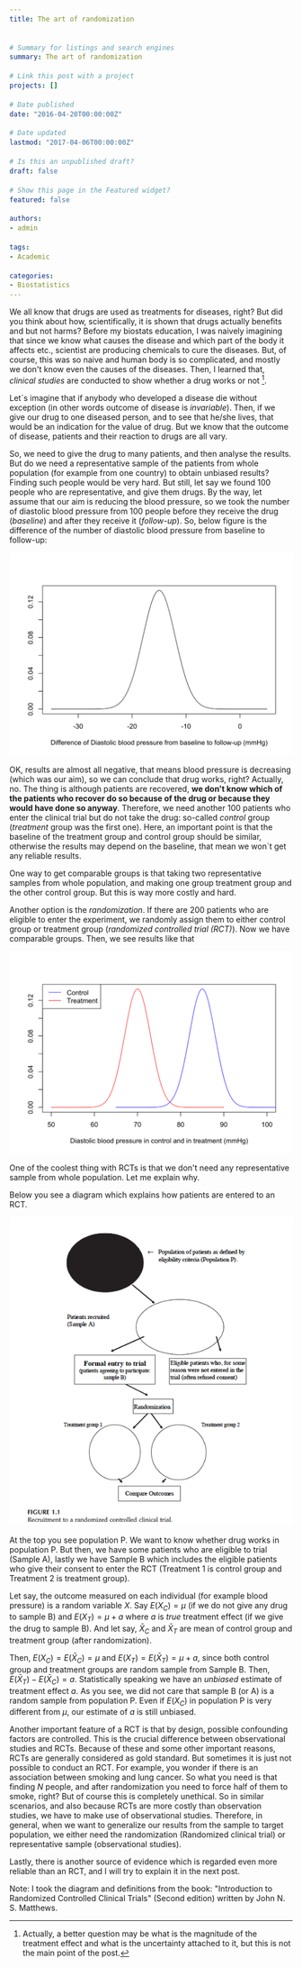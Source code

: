 ```yaml
---
title: The art of randomization


# Summary for listings and search engines
summary: The art of randomization

# Link this post with a project
projects: []

# Date published
date: "2016-04-20T00:00:00Z"

# Date updated
lastmod: "2017-04-06T00:00:00Z"

# Is this an unpublished draft?
draft: false

# Show this page in the Featured widget?
featured: false

authors:
- admin

tags:
- Academic

categories:
- Biostatistics
---
```


<script src="//yihui.org/js/math-code.js"></script>
<!-- Just one possible MathJax CDN below. You may use others. -->
<script async
  src="//mathjax.rstudio.com/latest/MathJax.js?config=TeX-MML-AM_CHTML">
</script>


We all know that drugs are used as treatments for diseases, right? But did you think about how, scientifically, it is shown that drugs actually benefits and but not harms? Before my biostats education, I was naively imagining that since we know what causes the disease and which part of the body it affects etc., scientist are producing chemicals to cure the diseases. But, of course, this was so naive and human body is so complicated, and mostly we don't know even the causes of the diseases. Then, I learned that, *clinical studies* are conducted to show whether a drug works or not [^1]. 


[^1]: Actually, a better question may be what is the magnitude of the treatment effect and what is the uncertainty attached to it, but this is not the main point of the post.


Let`s imagine that if anybody who developed a disease die without exception (in other words outcome of disease is *invariable*). Then, if we give our drug to one diseased person, and to see that he/she lives, that would be an indication for the value of drug. But we know that the outcome of disease, patients and their reaction to drugs are all vary. 

So, we need to give the drug to many patients, and then analyse the results. But do we need a representative sample of the patients from whole population (for example from one country) to obtain unbiased results? Finding such people would be very hard. But still, let say we found 100 people who are representative, and give them drugs. By the way, let assume that our aim is reducing the blood pressure, so we took the number of diastolic blood pressure from 100 people before they receive the drug (*baseline*) and after they receive it (*follow-up*). So, below figure is the difference of the number of diastolic blood pressure from baseline to follow-up:


<img src="index_files/figure-html/unnamed-chunk-1-1.png" width="672" />

OK, results are almost all negative, that means blood pressure is decreasing (which was our aim), so we can conclude that drug works, right? Actually, no. The thing is although patients are recovered, **we don't know which of the patients who recover do so because of the drug or because they would have done so anyway**. Therefore, we need another 100 patients who enter the clinical trial but do not take the drug: so-called *control* group (*treatment* group was the first one). Here, an important point is that the baseline of the treatment group and control group should be similar, otherwise the results may depend on the baseline, that mean we won`t get any reliable results.

One way to get comparable groups is that taking two representative samples from whole population, and making one group treatment group and the other control group. But this is way more costly and hard. 

Another option is the *randomization*. If there are 200 patients who are eligible to enter the experiment, we randomly assign them to either control group or treatment group (*randomized controlled trial (RCT)*). Now we have comparable groups. Then, we see results like that

<img src="index_files/figure-html/unnamed-chunk-2-1.png" width="672" />


One of the coolest thing with RCTs is that we don't need any representative sample from whole population. Let me explain why.

Below you see a diagram which explains how patients are entered to an RCT.

![png](./RCT.png)


At the top you see population P. We want to know whether drug works in population P. But then, we have some patients who are eligible to trial (Sample A), lastly we have Sample B which includes the eligible patients who give their consent to enter the RCT (Treatment 1 is control group and Treatment 2 is treatment group). 


Let say, the outcome measured on each individual (for example blood pressure) is a random variable $X$. Say $E(X_{C}) = \mu$ (if we do not give any drug to sample B) and $E(X_{T}) = \mu + a$ where $a$ is *true* treatment effect (if we give the drug to sample B). And let say, $\bar{X}_{C}$ and $\bar{X}_{T}$ are mean of control group and treatment group (after randomization).

Then, $E(X_{C}) = E(\bar{X}_{C}) = \mu$ and $E(X_{T}) = E(\bar{X}_{T}) = \mu + a$, since both control group and treatment groups are random sample from Sample B. Then, $E(\bar{X}_{T}) - E(\bar{X}_{C}) = a$. Statistically speaking we have an *unbiased* estimate of treatment effect $a$.
As you see, we did not care that sample B (or A) is a random sample from population P. Even if $E(X_{C})$ in population P is very different from $\mu$, our estimate of $a$ is still unbiased.

Another important feature of a RCT is that by design, possible confounding factors are controlled. This is the crucial difference between observational studies and RCTs. Because of these and some other important reasons, RCTs are generally considered as gold standard. But sometimes it is just not possible to conduct an RCT. For example, you wonder if there is an association between smoking and lung cancer. So what you need is that finding $N$ people, and after randomization you need to force half of them to smoke, right? But of course this is completely unethical. So in similar scenarios, and also because RCTs are more costly than observation studies, we have to make use of observational studies. Therefore, in general, when we want to generalize our results from the sample to target population, we either need the randomization (Randomized clinical trial) or representative sample (observational studies).

Lastly, there is another source of evidence which is regarded even more reliable than an RCT, and I will try to explain it in the next post.

Note: I took the diagram and definitions from the book: "Introduction to Randomized
Controlled Clinical Trials" (Second edition) written by John N. S. Matthews.



